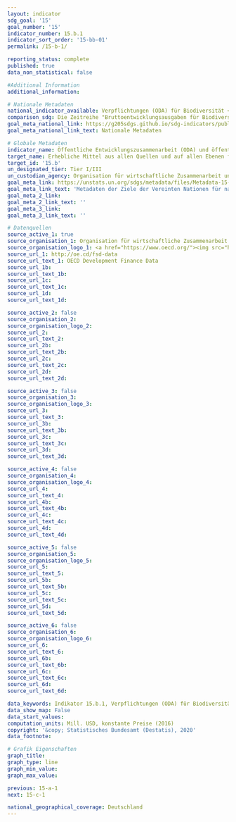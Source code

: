 ```yaml
---
layout: indicator
sdg_goal: '15'
goal_number: '15'
indicator_number: 15.b.1
indicator_sort_order: '15-bb-01'
permalink: /15-b-1/

reporting_status: complete
published: true
data_non_statistical: false

#Additional Information
additional_information: 

# Nationale Metadaten
national_indicator_available: Verpflichtungen (ODA) für Biodiversität <br> Bruttoentwicklungsausgaben für den Forstsektor
comparison_sdg: Die Zeitreihe "Bruttoentwicklungsausgaben für Biodiversität" entspricht den globalen Metadaten. Die Zeitreihe "Bruttoentwicklungsausgaben für den Forstsektor" bietet zusätzliche Informationen.
goal_meta_national_link: https://g205sdgs.github.io/sdg-indicators/public/MetaDe/15.b.1.pdf
goal_meta_national_link_text: Nationale Metadaten

# Globale Metadaten
indicator_name: Öffentliche Entwicklungszusammenarbeit (ODA) und öffentliche Ausgaben für den Erhalt und die nachhaltige Nutzung der Biodiversität und der Ökosysteme
target_name: Erhebliche Mittel aus allen Quellen und auf allen Ebenen für die Finanzierung einer nachhaltigen Bewirtschaftung der Wälder aufbringen und den Entwicklungsländern geeignete Anreize für den vermehrten Einsatz dieser Bewirtschaftungsform bieten, namentlich zum Zweck der Walderhaltung und Wiederaufforstung
target_id: '15.b'
un_designated_tier: Tier I/III
un_custodian_agency: Organisation für wirtschaftliche Zusammenarbeit und Entwicklung (OECD)
goal_meta_link: https://unstats.un.org/sdgs/metadata/files/Metadata-15-0b-01.pdf
goal_meta_link_text: 'Metadaten der Ziele der Vereinten Nationen für nachhaltige Entwicklung'
goal_meta_2_link: 
goal_meta_2_link_text: ''
goal_meta_3_link: 
goal_meta_3_link_text: ''

# Datenquellen
source_active_1: true
source_organisation_1: Organisation für wirtschaftliche Zusammenarbeit und Entwicklung (OECD)
source_organisation_logo_1: <a href="https://www.oecd.org/"><img src="https://g205sdgs.github.io/sdg-indicators/public/OrgImgDe/oecd.png" alt="Logo oecd" style="height:60px; width:148px"/></a>
source_url_1: http://oe.cd/fsd-data
source_url_text_1: OECD Development Finance Data
source_url_1b: 
source_url_text_1b: 
source_url_1c: 
source_url_text_1c: 
source_url_1d: 
source_url_text_1d: 

source_active_2: false
source_organisation_2: 
source_organisation_logo_2: 
source_url_2: 
source_url_text_2: 
source_url_2b: 
source_url_text_2b: 
source_url_2c: 
source_url_text_2c: 
source_url_2d: 
source_url_text_2d: 

source_active_3: false
source_organisation_3: 
source_organisation_logo_3: 
source_url_3: 
source_url_text_3: 
source_url_3b: 
source_url_text_3b: 
source_url_3c: 
source_url_text_3c: 
source_url_3d: 
source_url_text_3d: 

source_active_4: false
source_organisation_4: 
source_organisation_logo_4: 
source_url_4: 
source_url_text_4: 
source_url_4b: 
source_url_text_4b: 
source_url_4c: 
source_url_text_4c: 
source_url_4d: 
source_url_text_4d: 

source_active_5: false
source_organisation_5: 
source_organisation_logo_5: 
source_url_5: 
source_url_text_5: 
source_url_5b: 
source_url_text_5b: 
source_url_5c: 
source_url_text_5c: 
source_url_5d: 
source_url_text_5d: 

source_active_6: false
source_organisation_6: 
source_organisation_logo_6: 
source_url_6: 
source_url_text_6: 
source_url_6b: 
source_url_text_6b: 
source_url_6c: 
source_url_text_6c: 
source_url_6d: 
source_url_text_6d: 

data_keywords: Indikator 15.b.1, Verpflichtungen (ODA) für Biodiversität, Bruttoentwicklungsausgaben für den Forstsektor,
data_show_map: False
data_start_values: 
computation_units: Mill. USD, konstante Preise (2016)
copyright: '&copy; Statistisches Bundesamt (Destatis), 2020'
data_footnote: 

# Grafik Eigenschaften
graph_title: 
graph_type: line
graph_min_value: 
graph_max_value: 

previous: 15-a-1
next: 15-c-1

national_geographical_coverage: Deutschland
---
```


